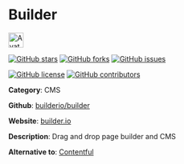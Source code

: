 
# Builder 

<a href="https://builder.io/"><img src="https://icons.duckduckgo.com/ip3/builder.io.ico" alt="Avatar" width="30" height="30" /></a>

[![GitHub stars](https://img.shields.io/github/stars/builderio/builder.svg?style=social&label=Star&maxAge=2592000)](https://GitHub.com/builderio/builder/stargazers/) [![GitHub forks](https://img.shields.io/github/forks/builderio/builder.svg?style=social&label=Fork&maxAge=2592000)](https://GitHub.com/builderio/builder/network/) [![GitHub issues](https://img.shields.io/github/issues/builderio/builder.svg)](https://GitHub.com/Nbuilderio/builder/issues/)

[![GitHub license](https://img.shields.io/github/license/builderio/builder.svg)](https://github.com/builderio/builder/blob/master/LICENSE) [![GitHub contributors](https://img.shields.io/github/contributors/builderio/builder.svg)](https://GitHub.com/builderio/builder/graphs/contributors/) 

**Category**: CMS

**Github**: [builderio/builder](https://github.com/builderio/builder)

**Website**: [builder.io](https://builder.io/)

**Description**:
Drag and drop page builder and CMS

**Alternative to**: [Contentful](https://www.contentful.com/)
